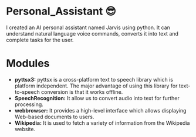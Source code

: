 <h1>Personal_Assistant 😎</h1>
I created an AI personal assistant named Jarvis using python. It can understand natural language voice commands, converts it into text and complete tasks for the user.

<h1>Modules</h1>
<ul><li><b>pyttsx3:</b> pyttsx is a cross-platform text to speech library which is platform independent. The major advantage of using this library for text-to-speech conversion is that it works offline.</li>
<li><b>SpeechRecognition:</b> It allow us to convert audio into text for further processing.</li>
<li><b>webbrowser:</b> It provides a high-level interface which allows displaying Web-based documents to users.</li>
<li><b>Wikipedia:</b> It is used to fetch a variety of information from the Wikipedia website.</li>
</ul>

